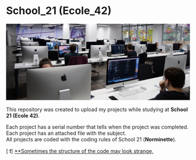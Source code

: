# School_21 (Ecole_42)

<img src="logo.jpeg" alt="school21"/><br/>

This repository was created to upload my projects while studying at **School 21 (Ecole 42)**.

Each project has a serial number that tells when the project was completed.  
Each project has an attached file with the subject.  
All projects are coded with the coding rules of School 21 (**Norminette**).

[ ❗] <ins>**Sometimes the structure of the code may look strange,  
